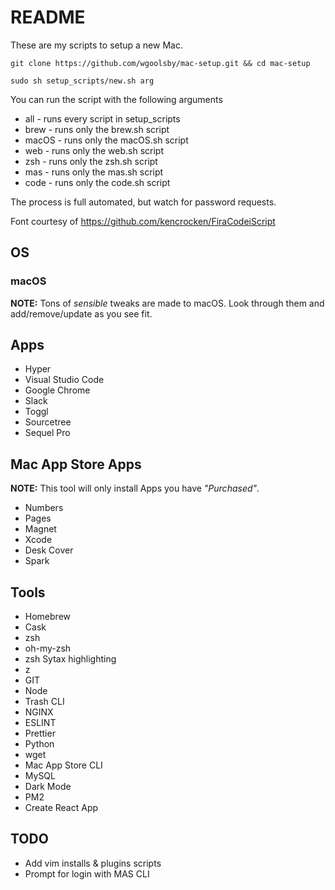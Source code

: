 # README

These are my scripts to setup a new Mac.

```
git clone https://github.com/wgoolsby/mac-setup.git && cd mac-setup

sudo sh setup_scripts/new.sh arg
```

You can run the script with the following arguments

* all - runs every script in setup_scripts
* brew - runs only the brew.sh script
* macOS - runs only the macOS.sh script
* web - runs only the web.sh script
* zsh - runs only the zsh.sh script
* mas - runs only the mas.sh script
* code - runs only the code.sh script

The process is full automated, but watch for password requests.

Font courtesy of https://github.com/kencrocken/FiraCodeiScript

## OS

### macOS

**NOTE:** Tons of _sensible_ tweaks are made to macOS. Look through them and add/remove/update as you see fit.

## Apps

* Hyper
* Visual Studio Code
* Google Chrome
* Slack
* Toggl
* Sourcetree
* Sequel Pro

## Mac App Store Apps

**NOTE:** This tool will only install Apps you have _"Purchased"_.

* Numbers
* Pages
* Magnet
* Xcode
* Desk Cover
* Spark

## Tools

* Homebrew
* Cask
* zsh
* oh-my-zsh
* zsh Sytax highlighting
* z
* GIT
* Node
* Trash CLI
* NGINX
* ESLINT
* Prettier
* Python
* wget
* Mac App Store CLI
* MySQL
* Dark Mode
* PM2
* Create React App

## TODO

* Add vim installs & plugins scripts
* Prompt for login with MAS CLI

